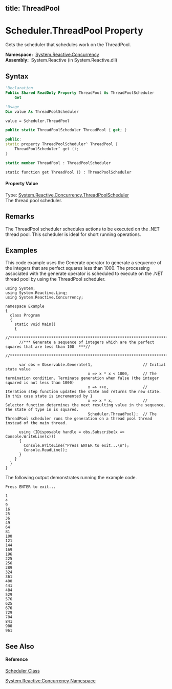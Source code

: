 title: ThreadPool
---
# Scheduler.ThreadPool Property

Gets the scheduler that schedules work on the ThreadPool.

**Namespace:**  [System.Reactive.Concurrency](System.Reactive.Concurrency/System.Reactive.Concurrency)  
**Assembly:**  System.Reactive (in System.Reactive.dll)

## Syntax

```vb
'Declaration
Public Shared ReadOnly Property ThreadPool As ThreadPoolScheduler
    Get
```

```vb
'Usage
Dim value As ThreadPoolScheduler

value = Scheduler.ThreadPool
```

```csharp
public static ThreadPoolScheduler ThreadPool { get; }
```

```c++
public:
static property ThreadPoolScheduler^ ThreadPool {
    ThreadPoolScheduler^ get ();
}
```

```fsharp
static member ThreadPool : ThreadPoolScheduler
```

```jscript
static function get ThreadPool () : ThreadPoolScheduler
```

#### Property Value

Type: [System.Reactive.Concurrency.ThreadPoolScheduler](ThreadPoolScheduler/ThreadPoolScheduler)  
The thread pool scheduler.

## Remarks

The ThreadPool scheduler schedules actions to be executed on the .NET thread pool. This scheduler is ideal for short running operations.

## Examples

This code example uses the Generate operator to generate a sequence of the integers that are perfect squares less than 1000. The processing associated with the generate operator is scheduled to execute on the .NET thread pool by using the ThreadPool scheduler.

    using System;
    using System.Reactive.Linq;
    using System.Reactive.Concurrency;
    
    namespace Example
    {
      class Program
      {
        static void Main()
        {
          //*********************************************************************************************//
          //*** Generate a sequence of integers which are the perfect squares that are less than 100  ***//
          //*********************************************************************************************//
    
          var obs = Observable.Generate(1,                      // Initial state value
                                        x => x * x < 1000,      // The termination condition. Terminate generation when false (the integer squared is not less than 1000)
                                        x => ++x,               // Iteration step function updates the state and returns the new state. In this case state is incremented by 1 
                                        x => x * x,             // Selector function determines the next resulting value in the sequence. The state of type in is squared.
                                        Scheduler.ThreadPool);  // The ThreadPool scheduler runs the generation on a thread pool thread instead of the main thread.
    
          using (IDisposable handle = obs.Subscribe(x => Console.WriteLine(x)))
          {
            Console.WriteLine("Press ENTER to exit...\n");
            Console.ReadLine();
          }
        }
      }
    }

The following output demonstrates running the example code.

    Press ENTER to exit...
    
    1
    4
    9
    16
    25
    36
    49
    64
    81
    100
    121
    144
    169
    196
    225
    256
    289
    324
    361
    400
    441
    484
    529
    576
    625
    676
    729
    784
    841
    900
    961

## See Also

#### Reference

[Scheduler Class](Scheduler/Scheduler)

[System.Reactive.Concurrency Namespace](System.Reactive.Concurrency/System.Reactive.Concurrency)
